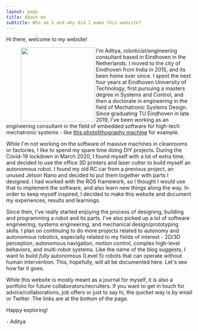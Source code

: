 ```yaml
---
layout: page
title: About me
subtitle: Who am I and why did I make this website?
---
```


Hi there, welcome to my website!

<figure class="aligncenter">
	<img align="left" width="200" height="200" src="https://adityakamath.github.io/assets/img/about_me2.png" />
</figure>

I'm Aditya, roboticist/engineering consultant based in Eindhoven in the Netherlands. I moved to the city of Eindhoven from India in 2015, and its been home ever since. I spent the next four years at Eindhoven University of Technology, first pursuing a masters degree in Systems and Control, and then a doctorate in engineering in the field of Mechatronic Systems Design. Since graduating TU Eindhoven in late 2019, I've been working as an engineering consultant in the field of embedded software for high-tech mechatronic systems - like [this photolithography machine](https://www.youtube.com/watch?v=wI6nCmG-PpI) for example. 

While I'm not working on the software of massive machines in cleanrooms or factories, I like to spend my spare time doing DIY projects. During the Covid-19 lockdown in March 2020, I found myself with a lot of extra time, and decided to use the office 3D printers and laser cutter to build myself an autonomous robot. I found my old RC car from a previous project, an unused Jetson Nano and decided to put them together with parts I designed. I had worked with the ROS framework, so I thought I would use that to implement the software, and also learn new things along the way. In order to keep myself inspired, I decided to make this website and document my experiences, results and learnings. 

Since then, I've really started enjoying the process of designing, building and programming a robot and its parts. I've also picked up a lot of software engineering, systems engineering, and mechanical design/prototyping skills. I plan on continuing to do more projects related to autonomy and autonomous robotics, especially related to my fields of interest - 2D/3D perception, autonomous navigation, motion control, complex high-level behaviors, and multi-robot systems. Like the name of the blog suggests, I want to build *fully* autonomous (Level 5) robots that can operate without human intervention. This, hopefully, will all be documented here. Let's see how far it goes. 

While this website is mostly meant as a journal for myself, it is also a portfolio for future collaborators/recruiters. If you want to get in touch for advice/collaborations, job offers or just to say hi, the quicket way is by email or Twitter. The links are at the bottom of the page.

Happy exploring!

\- Aditya


